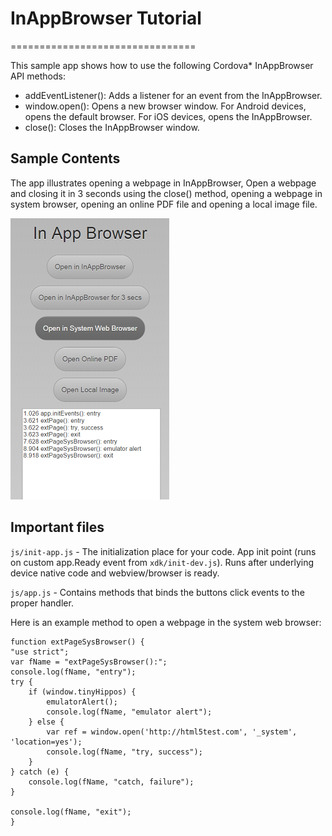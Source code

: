 # InAppBrowser Tutorial #
================================

This sample app shows how to use the following Cordova* InAppBrowser API methods:



- addEventListener(): Adds a listener for an event from the InAppBrowser.
- window.open(): Opens a new browser window. For Android devices, opens the default browser. For iOS devices, opens the InAppBrowser.
- close(): Closes the InAppBrowser window.

## Sample Contents ##

The app illustrates opening a webpage in InAppBrowser, Open a webpage and closing it in 3 seconds using the close() method, opening a webpage in system browser, opening an online PDF file and opening a local image file. 

![](screenshot.png)



## Important files ##

`js/init-app.js` - The initialization place for your code.  App init point (runs on custom app.Ready event from `xdk/init-dev.js`). Runs after underlying device native code and webview/browser is ready.

`js/app.js` - Contains methods that binds the buttons click events to the proper handler. 

Here is an example method to open a webpage in the system web browser:

    function extPageSysBrowser() {
    "use strict";
    var fName = "extPageSysBrowser():";
    console.log(fName, "entry");
    try {
        if (window.tinyHippos) {
            emulatorAlert();
            console.log(fName, "emulator alert");
        } else {
            var ref = window.open('http://html5test.com', '_system', 'location=yes');
            console.log(fName, "try, success");
        }
    } catch (e) {
        console.log(fName, "catch, failure");
    }

    console.log(fName, "exit");
    }




